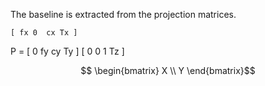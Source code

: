 The baseline is extracted from the projection matrices. 

    [ fx 0  cx Tx ] 
P = [ 0  fy cy Ty ] 
    [ 0  0  1  Tz ]

```math
  \begin{bmatrix} 
    X \\ 
    Y 
  \end{bmatrix}
```
